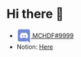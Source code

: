# Hi there 👋

- [<img src="https://raw.githubusercontent.com/MCHDF/MCHDF/main/discord.png" width="32" height="32" align="center"> MCHDF#9999](https://discord.com)<br>
- Notion: [Here](https://www.notion.so/mccounter/MCHDF-729e2fc8ccab43f294a047dc1d88d5db)<br><br>
